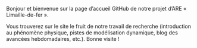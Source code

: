Bonjour et bienvenue sur la page d’accueil GitHub de notre projet d’ARE « Limaille-de-fer ». 

Vous trouverez sur le site le fruit de notre travail de recherche (introduction au phénomène physique, pistes 
de modélisation dynamique, blog des avancées hebdomadaires, etc.). Bonne visite !

